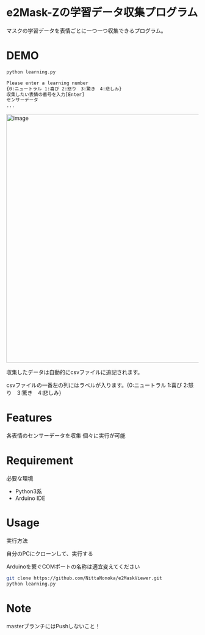 # e2Mask-Zの学習データ収集プログラム

マスクの学習データを表情ごとに一つ一つ収集できるプログラム。


# DEMO

```bash
python learning.py

Please enter a learning number
{0:ニュートラル 1:喜び 2:怒り　3:驚き　4:悲しみ} 
収集したい表情の番号を入力[Enter]
センサーデータ
...

```

<img width="651" alt="image" src="https://user-images.githubusercontent.com/40416853/99477959-e93f3900-2996-11eb-9dba-6669c0640516.png">

収集したデータは自動的にcsvファイルに追記されます。

csvファイルの一番左の列にはラベルが入ります。{0:ニュートラル 1:喜び 2:怒り　3:驚き　4:悲しみ} 

# Features
各表情のセンサーデータを収集
個々に実行が可能

# Requirement

必要な環境

* Python3系
* Arduino IDE


# Usage

実行方法

自分のPCにクローンして、実行する

Arduinoを繋ぐCOMポートの名称は適宜変えてください
```bash
git clone https://github.com/NittaNonoka/e2MaskViewer.git
python learning.py
```

# Note
masterブランチにはPushしないこと！

